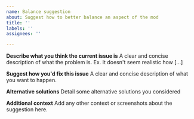 ```yaml
---
name: Balance suggestion
about: Suggest how to better balance an aspect of the mod
title: ''
labels: ''
assignees: ''

---
```


**Describe what you think the current issue is**
A clear and concise description of what the problem is. Ex. It doesn't seem realistic how [...]

**Suggest how you'd fix this issue**
A clear and concise description of what you want to happen.

**Alternative solutions**
Detail some alternative solutions you considered

**Additional context**
Add any other context or screenshots about the suggestion here.
